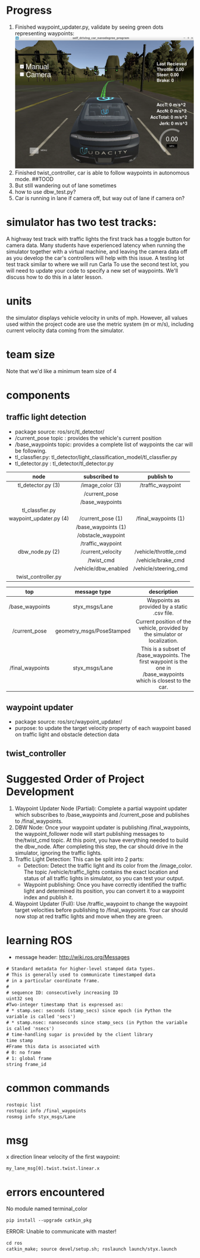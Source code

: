 # Progress
1. Finished waypoint_updater.py, validate by seeing green dots representing waypoints:
![alt text](./imgs/results/waypoints_updater.png "closest waypoints")
2. Finished twist_controller, car is able to follow waypoints in autonomous mode.
##TOOD
1. But still wandering out of lane sometimes
2. how to use dbw_test.py?
3. Car is running in lane if camera off, but way out of lane if camera on?


# simulator has two test tracks:

A highway test track with traffic lights
  the first track has a toggle button for camera data. Many students have experienced latency when running the simulator together with a virtual machine, and leaving the camera data off as you develop the car's controllers will help with this issue.
A testing lot test track similar to where we will run Carla
  To use the second test lot, you will need to update your code to specify a new set of waypoints. We'll discuss how to do this in a later lesson.

# units
the simulator displays vehicle velocity in units of mph. However, all values used within the project code are use the metric system (m or m/s), including current velocity data coming from the simulator.

# team size
Note that we'd like a minimum team size of 4
# components
## traffic light detection
* package source: ros/src/tl_detector/
* /current_pose topic : provides the vehicle's current position
* /base_waypoints topic: provides a complete list of waypoints the car will be following.
* tl_classfier.py: tl_detector/light_classification_model/tl_classfier.py
*  tl_detector.py : tl_detector/tl_detector.py

|   node     | subscribed to | publish to |
| :-----------: |:-------------:| :-----:|
| tl_detector.py (3) | /image_color (3) | /traffic_waypoint |
| | /current_pose | |
| | /base_waypoints | |
| tl_classfier.py | |  |
| waypoint_updater.py (4)| /current_pose (1) | /final_waypoints (1) |
| | /base_waypoints (1) | |
| | /obstacle_waypoint | |
| | /traffic_waypoint | |
| dbw_node.py (2) | /current_velocity | /vehicle/throttle_cmd |
| | /twist_cmd | /vehicle/brake_cmd |
| | /vehicle/dbw_enabled | /vehicle/steering_cmd |
| twist_controller.py | |  |

|   top     | message type  | description|
| :-----------: |:-------------:| :-------------:|
|   /base_waypoints	| styx_msgs/Lane | Waypoints as provided by a static .csv file. |
| /current_pose	| geometry_msgs/PoseStamped | Current position of the vehicle, provided by the simulator or localization. |
| /final_waypoints |	styx_msgs/Lane | This is a subset of /base_waypoints. The first waypoint is the one in /base_waypoints which is closest to the car. |

## waypoint updater
* package source: ros/src/waypoint_updater/
* purpose: to update the target velocity property of each waypoint based on traffic light and obstacle detection data
## twist_controller

# Suggested Order of Project Development

1. Waypoint Updater Node (Partial): Complete a partial waypoint updater which subscribes to /base_waypoints and /current_pose and publishes to /final_waypoints.
2. DBW Node: Once your waypoint updater is publishing /final_waypoints, the waypoint_follower node will start publishing messages to the/twist_cmd topic. At this point, you have everything needed to build the dbw_node. After completing this step, the car should drive in the simulator, ignoring the traffic lights.
3. Traffic Light Detection: This can be split into 2 parts:
    * Detection: Detect the traffic light and its color from the /image_color. The topic /vehicle/traffic_lights contains the exact location and status of all traffic lights in simulator, so you can test your output.
    * Waypoint publishing: Once you have correctly identified the traffic light and determined its position, you can convert it to a waypoint index and publish it.
4. Waypoint Updater (Full): Use /traffic_waypoint to change the waypoint target velocities before publishing to /final_waypoints. Your car should now stop at red traffic lights and move when they are green.


# learning ROS
- message header: http://wiki.ros.org/Messages
```
# Standard metadata for higher-level stamped data types.
# This is generally used to communicate timestamped data
# in a particular coordinate frame.
#
# sequence ID: consecutively increasing ID
uint32 seq
#Two-integer timestamp that is expressed as:
# * stamp.sec: seconds (stamp_secs) since epoch (in Python the variable is called 'secs')
# * stamp.nsec: nanoseconds since stamp_secs (in Python the variable is called 'nsecs')
# time-handling sugar is provided by the client library
time stamp
#Frame this data is associated with
# 0: no frame
# 1: global frame
string frame_id
```

# common commands
```
rostopic list
rostopic info /final_waypoints
rosmsg info styx_msgs/Lane
```
# msg
x direction linear velocity of the first waypoint:
```
my_lane_msg[0].twist.twist.linear.x
```


# errors encountered
No module named terminal_color
```
pip install --upgrade catkin_pkg
```

ERROR: Unable to communicate with master!
```
cd ros
catkin_make; source devel/setup.sh; roslaunch launch/styx.launch

```
